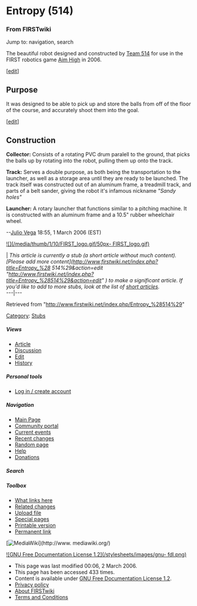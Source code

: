 # Entropy (514)

### From FIRSTwiki

Jump to: navigation, search

The beautiful robot designed and constructed by [Team 514](/index.php/514
"514" ) for use in the FIRST robotics game [Aim High](/index.php/Aim_High "Aim
High" ) in 2006.

[[edit](/index.php?title=Entropy_%28514%29&action=edit&section=1 "Edit
section: Purpose" )]

##  Purpose

It was designed to be able to pick up and store the balls from off of the
floor of the course, and accurately shoot them into the goal.

[[edit](/index.php?title=Entropy_%28514%29&action=edit&section=2 "Edit
section: Construction" )]

##  Construction

**Collector:** Consists of a rotating PVC drum paralell to the ground, that picks the balls up by rotating into the robot, pulling them up onto the track. 

**Track:** Serves a double purpose, as both being the transportation to the launcher, as well as a storage area until they are ready to be launched. The track itself was constructed out of an aluminum frame, a treadmill track, and parts of a belt sander, giving the robot it's infamous nickname _"Sandy holes"_

**Launcher:** A rotary launcher that functions similar to a pitching machine. It is constructed with an aluminum frame and a 10.5" rubber wheelchair wheel. 

  
\--[Julio Vega](/index.php?title=User:Julio_Vega&action=edit "User:Julio Vega"
) 18:55, 1 March 2006 (EST)

  

[![](/media/thumb/1/10/FIRST_logo.gif/50px-
FIRST_logo.gif)](/index.php/Image:FIRST_logo.gif "" )

|  _This article is currently a stub (a short article without much content).
[Please add more content](http://www.firstwiki.net/index.php?title=Entropy_%28
514%29&action=edit
"http://www.firstwiki.net/index.php?title=Entropy_%28514%29&action=edit" ) to
make a significant article. If you'd like to add to more stubs, look at the
list of [short articles](/index.php/Special:Shortpages "Special:Shortpages"
)._  
---|---  
  
Retrieved from "<http://www.firstwiki.net/index.php/Entropy_%28514%29>"

[Category](/index.php?title=Special:Categories&article=Entropy_%28514%29
"Special:Categories" ): [Stubs](/index.php/Category:Stubs "Category:Stubs" )

##### Views

  * [Article](/index.php/Entropy_%28514%29)
  * [Discussion](/index.php?title=Talk:Entropy_%28514%29&action=edit)
  * [Edit](/index.php?title=Entropy_%28514%29&action=edit)
  * [History](/index.php?title=Entropy_%28514%29&action=history)

##### Personal tools

  * [Log in / create account](/index.php?title=Special:Userlogin&returnto=Entropy_\(514\))

[](/index.php/Main_Page "Main Page" )

##### Navigation

  * [Main Page](/index.php/Main_Page)
  * [Community portal](/index.php/FIRSTwiki:Community_portal)
  * [Current events](/index.php/Current_events)
  * [Recent changes](/index.php/Special:Recentchanges)
  * [Random page](/index.php/Special:Random)
  * [Help](/index.php/Help:Contents)
  * [Donations](/index.php/FIRSTwiki:Site_support)

##### Search



##### Toolbox

  * [What links here](/index.php/Special:Whatlinkshere/Entropy_%28514%29)
  * [Related changes](/index.php/Special:Recentchangeslinked/Entropy_%28514%29)
  * [Upload file](/index.php/Special:Upload)
  * [Special pages](/index.php/Special:Specialpages)
  * [Printable version](/index.php?title=Entropy_%28514%29&printable=yes)
  * [Permanent link](/index.php?title=Entropy_%28514%29&oldid=44281)

[![MediaWiki](/skins/common/images/poweredby_mediawiki_88x31.png)](http://www.
mediawiki.org/)

[![GNU Free Documentation License 1.2](/stylesheets/images/gnu-
fdl.png)](http://www.gnu.org/copyleft/fdl.html)

  * This page was last modified 00:06, 2 March 2006.
  * This page has been accessed 433 times.
  * Content is available under [GNU Free Documentation License 1.2](http://www.gnu.org/copyleft/fdl.html "http://www.gnu.org/copyleft/fdl.html" ).
  * [Privacy policy](/index.php/FIRSTwiki:Privacy_policy "FIRSTwiki:Privacy policy" )
  * [About FIRSTwiki](/index.php/FIRSTwiki:About "FIRSTwiki:About" )
  * [Terms and Conditions](/index.php/FIRSTwiki:Terms_and_conditions "FIRSTwiki:Terms and conditions" )


